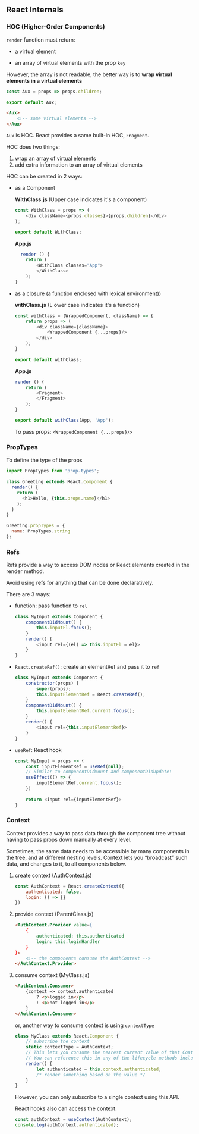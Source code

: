## React Internals

### HOC (Higher-Order Components)

`render` function must return:

* a virtual element

* an array of virtual elements with the prop `key`

However, the array is not readable, the better way is to **wrap virtual elements in a virtual elements**

```javascript
const Aux = props => props.children;

export default Aux;
```

```html
<Aux>
    <!-- some virtual elements -->
</Aux>
```

`Aux` is HOC. React provides a same built-in HOC, `Fragment`.

HOC does two things:

1. wrap an array of virtual elements
2. add extra information to an array of virtual elements

HOC can be created in 2 ways:

* as a Component

    **WithClass.js** (Upper case indicates it's a component)
    ```javascript
    const WithClass = props => (
        <div className={props.classes}>{props.children}</div>
    );

    export default WithClass;
    ```

    **App.js**
    ```javascript
      render () {
        return (
            <WithClass classes="App">
            </WithClass>
        );
    }
    ```

* as a closure (a function enclosed with lexical environment))

    **withClass.js** (L ower case indicates it's a function)
    ```javascript
    const withClass = (WrappedComponent, className) => {
        return props => (
            <div className={className}>
                <WrappedComponent {...props}/>
            </div>
        );
    }

    export default withClass;
    ```

    **App.js**
    ```javascript
    render () {
        return (
            <Fragment>
            </Fragment>
        );
    }

    export default withClass(App, 'App');
    ```

    To pass props: `<WrappedComponent {...props}/>`

### PropTypes

To define the type of the props

```javascript
import PropTypes from 'prop-types';

class Greeting extends React.Component {
  render() {
    return (
      <h1>Hello, {this.props.name}</h1>
    );
  }
}

Greeting.propTypes = {
  name: PropTypes.string
};
```

### Refs

Refs provide a way to access DOM nodes or React elements created in the render method.

Avoid using refs for anything that can be done declaratively.

There are 3 ways:

* function: pass function to `rel`

    ```javascript
    class MyInput extends Component {
        componentDidMount() {
            this.inputEl.focus();
        }
        render() {
            <input rel={(el) => this.inputEl = el}>
        }
    }
    ```

* `React.createRef()`: create an elementRef and pass it to `ref`

    ```javascript
    class MyInput extends Component {
        constructor(props) {
            super(props);
            this.inputElementRef = React.createRef();
        }
        componentDidMount() { 
            this.inputElementRef.current.focus();
        }
        render() {
            <input rel={this.inputElementRef}>
        }
    }
    ```

* `useRef`: React hook

    ```javascript
    const MyInput = props => {
        const inputElementRef = useRef(null);
        // Similar to componentDidMount and componentDidUpdate:
        useEffect(() => {
            inputElementRef.current.focus();
        })
        
        return <input rel={inputElementRef}>
    }
    ```

### Context

Context provides a way to pass data through the component tree without having to pass props down manually at every level.

Sometimes, the same data needs to be accessible by many components in the tree, and at different nesting levels. Context lets you “broadcast” such data, and changes to it, to all components below. 

1. create context (AuthContext.js)

    ```javascript
    const AuthContext = React.createContext({
        authenticated: false,
        login: () => {}
    })
    ```

2. provide context (ParentClass.js)

    ```html
    <AuthContext.Provider value={
        {
            authenticated: this.authenticated
            login: this.loginHandler
        }
    }>
        <!-- the components consume the AuthContext -->
    </AuthContext.Provider>
    ```

3. consume context (MyClass.js)

    ```html
    <AuthContext.Consumer>
        {context => context.authenticated 
            ? <p>logged in</p> 
            : <p>not logged in</p> 
        }
    </AuthContext.Consumer>
    ```

    or, another way to consume context is using `contextType`

    ```javascript
    class MyClass extends React.Component {
        // subscribe the context
        static contextType = AuthContext;
        // This lets you consume the nearest current value of that Context type using this.context. 
        // You can reference this in any of the lifecycle methods including the render function.
        render() {
            let authenticated = this.context.authenticated;
            /* render something based on the value */
        }
    }
    ```
    However, you can only subscribe to a single context using this API.

    React hooks also can access the context.

    ```javascript
    const authContext = useContext(AuthContext);
    console.log(authContext.authenticated);
    ```